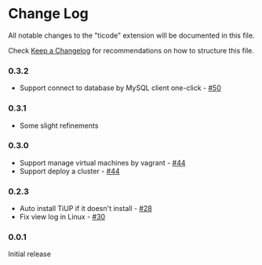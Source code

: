 # Change Log

All notable changes to the "ticode" extension will be documented in this file.

Check [Keep a Changelog](http://keepachangelog.com/) for recommendations on how to structure this file.

### 0.3.2

- Support connect to database by MySQL client one-click - [#50](https://github.com/tidb-incubator/tide/pull/50)

### 0.3.1

- Some slight refinements

### 0.3.0

- Support manage virtual machines by vagrant - [#44](https://github.com/tidb-incubator/tide/pull/44)
- Support deploy a cluster - [#44](https://github.com/tidb-incubator/tide/pull/44)

### 0.2.3

- Auto install TiUP if it doesn't install - [#28](https://github.com/tidb-incubator/tide/pull/28)
- Fix view log in Linux - [#30](https://github.com/tidb-incubator/tide/pull/30)

### 0.0.1

Initial release
